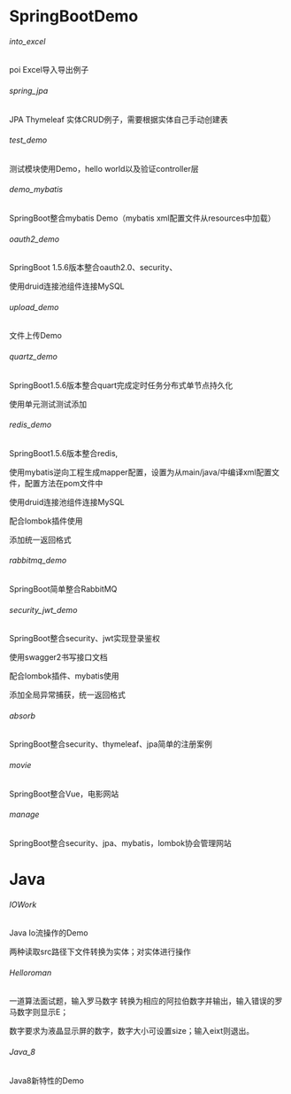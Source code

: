 # SpringBootDemo

###### into_excel

poi Excel导入导出例子

###### spring_jpa

JPA Thymeleaf 实体CRUD例子，需要根据实体自己手动创建表

###### test_demo

测试模块使用Demo，hello world以及验证controller层

###### demo_mybatis

SpringBoot整合mybatis Demo（mybatis xml配置文件从resources中加载）

###### oauth2_demo

SpringBoot 1.5.6版本整合oauth2.0、security、

使用druid连接池组件连接MySQL

###### upload_demo

文件上传Demo

###### quartz_demo

SpringBoot1.5.6版本整合quart完成定时任务分布式单节点持久化

使用单元测试测试添加

###### redis_demo

SpringBoot1.5.6版本整合redis,

使用mybatis逆向工程生成mapper配置，设置为从main/java/中编译xml配置文件，配置方法在pom文件<build>中

使用druid连接池组件连接MySQL

配合lombok插件使用

添加统一返回格式

###### rabbitmq_demo

SpringBoot简单整合RabbitMQ

###### security_jwt_demo

SpringBoot整合security、jwt实现登录鉴权

使用swagger2书写接口文档

配合lombok插件、mybatis使用

添加全局异常捕获，统一返回格式

###### absorb

SpringBoot整合security、thymeleaf、jpa简单的注册案例

###### movie

SpringBoot整合Vue，电影网站

###### manage

SpringBoot整合security、jpa、mybatis，lombok协会管理网站

# Java

###### IOWork

Java Io流操作的Demo

两种读取src路径下文件转换为实体；对实体进行操作

###### Helloroman

一道算法面试题，输入罗马数字 转换为相应的阿拉伯数字并输出，输入错误的罗马数字则显示E；

数字要求为液晶显示屏的数字，数字大小可设置size；输入eixt则退出。

###### Java_8

Java8新特性的Demo







